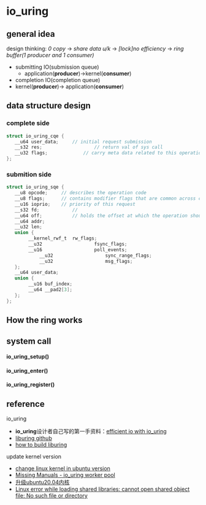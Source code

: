 # io_uring

## general idea

design thinking: *0 copy* -> *share data u/k* -> *[lock]no efficiency* -> *ring buffer(1 producer and 1 consumer)*

- submitting IO(submission queue)
  - application(**producer**)->kernel(**consumer**)
-  completion IO(completion queue)
  - kernel(**producer**)-> application(**consumer**)



## data structure design

### complete side

```c
struct io_uring_cqe {
   __u64 user_data;		// initial request submission
   __s32 res;					// return val of sys call
   __u32 flags;				// carry meta data related to this operation(not use now)
};
```

### submition side

```c
struct io_uring_sqe {
   __u8	opcode;		// describes the operation code
   __u8	flags;		// contains modifier flags that are common across command types
   __u16 ioprio;	// priority of this request
   __s32 fd;			//  
   __u64 off;			// holds the offset at which the operation should take place.
   __u64 addr;
   __u32 len;
   union {
   		__kernel_rwf_t	rw_flags;
   		__u32 					fsync_flags;
   		__u16 					poll_events;
	 		__u32 					sync_range_flags;
			__u32 					msg_flags;   
   };
   __u64 user_data;
   union {
   		__u16 buf_index;
   		__u64 __pad2[3];
   };
};
```

## How the ring works



## system call

#### io_uring_setup()

#### io_uring_enter()

#### io_uring_register()

## reference

io_uring


- **io_uring**设计者自己写的第一手资料：[efficient io with io_uring](https://kernel.dk/io_uring.pdf)
- [liburing github](https://github.com/axboe/liburing)
- [how to build liburing](https://stackoverflow.com/questions/61525015/how-to-build-liburing)


update kernel version

- [change linux kernel in ubuntu version](https://www.how2shout.com/linux/how-to-change-default-kernel-in-ubuntu-22-04-20-04-lts/) 
- [Missing Manuals - io_uring worker pool](https://blog.cloudflare.com/missing-manuals-io_uring-worker-pool/) 
- [升级ubuntu20.04内核](https://leanote.zzzmh.cn/blog/post/admin/Linux-Ubuntu-20.04-LTS-%E6%9B%B4%E6%96%B0%E5%88%B0%E6%9C%80%E6%96%B0%E9%95%BF%E6%9C%9F%E6%94%AF%E6%8C%81%E5%86%85%E6%A0%B8-v5.10.9)
- [Linux error while loading shared libraries: cannot open shared object file: No such file or directory](https://stackoverflow.com/questions/480764/linux-error-while-loading-shared-libraries-cannot-open-shared-object-file-no-s)
